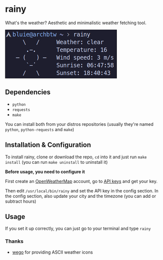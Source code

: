 # rainy
What's the weather? Aesthetic and minimalistic weather fetching tool.

<img src="assets/preview.png">

## Dependencies
* ```python```
* ```requests```
* ```make```

You can install both from your distros repositories (usually they're named ```python```, ```python-requests``` and ```make```)

## Installation & Configuration
To install rainy, clone or download the repo, ```cd``` into it and just run ```make install``` (you can run ```make uninstall``` to uninstall it)

**Before usage, you need to configure it**

First create an [OpenWeatherMap](https://home.openweathermap.org/users/sign_up) account, go to [API keys](https://home.openweathermap.org/api_keys) and get your key.

Then edit ```/usr/local/bin/rainy``` and set the API key in the config section.
In the config section, also update your city and the timezone (you can add or subtract hours)

## Usage
If you set it up correctly, you can just go to your terminal and type ```rainy```

### Thanks
* [wego](https://github.com/schachmat/wego) for providing ASCII weather icons